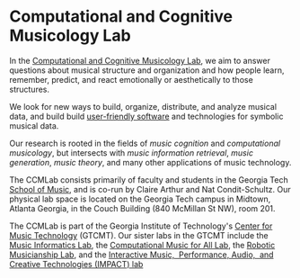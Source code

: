 # Computational and Cognitive Musicology Lab

In the [Computational and Cognitive Musicology Lab](https://ccml.gtcmt.gatech.edu), we aim to answer questions about musical structure and organization and how people learn, remember, predict, and react emotionally or aesthetically to those structures.

We look for new ways to build, organize, distribute, and analyze musical data, and build build [user-friendly software](https://computational-cognitive-musicology-lab.github.io/humdrumR/) and technologies for symbolic musical data.

Our research is rooted in the fields of *music cognition* and *computational musicology*, but intersects with *music information retrieval*, *music generation*, *music theory*, and many other applications of music technology.

The CCMLab consists primarily of faculty and students in the Georgia Tech <a href="https://music.gatech.edu">School of Music</a>, and is co-run by Claire Arthur and Nat Condit-Schultz.
Our physical lab space is located on the Georgia Tech campus in Midtown, Atlanta Georgia, in the Couch Building (840 McMillan St NW), room 201.

The CCMLab is part of the Georgia Institute of Technology's [Center for Music Technology](https://gtcmt.gatech.edu/) (GTCMT).
Our sister labs in the GTCMT include the <a href="http://www.musicinformatics.gatech.edu/">Music Informatics Lab</a>, the <a href="https://musicforall.gtcmt.gatech.edu">Computational Music for All Lab</a>, the <a href="https://robotics.gtcmt.gatech.edu">Robotic Musicianship Lab</a>, and the <a href="https://ppl.gtcmt.gatech.edu">Interactive Music, ​
Performance, Audio, ​
and Creative Technologies (IMPACT) lab</a>

